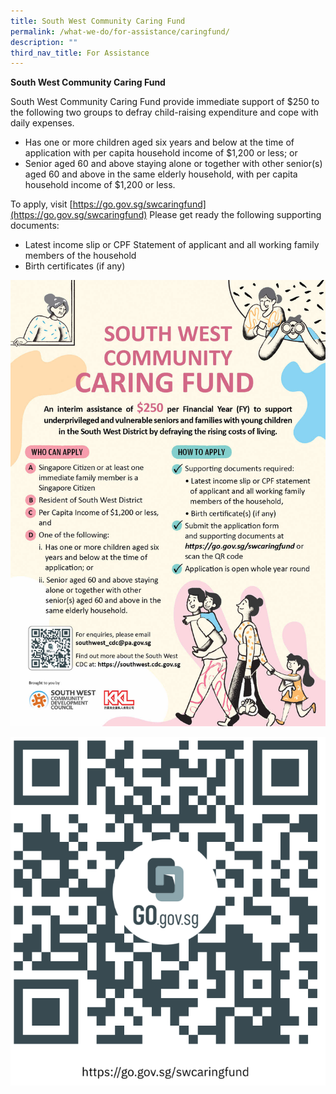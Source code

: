```yaml
---
title: South West Community Caring Fund
permalink: /what-we-do/for-assistance/caringfund/
description: ""
third_nav_title: For Assistance
---
```

**South West Community Caring Fund**

South West Community Caring Fund provide immediate support of $250 to the following two groups to defray child-raising expenditure and cope with daily expenses.

*   Has one or more children aged six years and below at the time of application with per capita household income of $1,200 or less; or
*   Senior aged 60 and above staying alone or together with other senior(s) aged 60 and above in the same elderly household, with per capita household income of $1,200 or less.

To apply, visit [https://go.gov.sg/swcaringfund](https://go.gov.sg/swcaringfund) Please get ready the following supporting documents:

*   Latest income slip or CPF Statement of applicant and all working family members of the household
*   Birth certificates (if any)

![](/images/What%20We%20Do/For%20Assistant/Caring%20Fund/edm_fa.jpg)

![](/images/What%20We%20Do/For%20Assistant/Caring%20Fund/qr%20code%20-%20caring%20fund%20form.png)